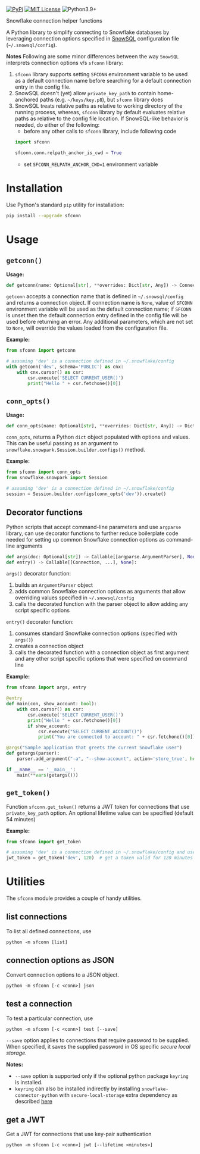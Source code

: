 [![PyPi](https://img.shields.io/pypi/v/sfconn.svg)](https://pypi.python.org/pypi/sfconn) [![MIT License](https://img.shields.io/badge/License-MIT-blue.svg)](https://opensource.org/licenses/MIT) ![Python3.9+](https://img.shields.io/badge/dynamic/json?query=info.requires_python&label=python&url=https%3A%2F%2Fpypi.org%2Fpypi%2Fsfconn%2Fjson)


Snowflake connection helper functions

A Python library to simplify connecting to Snowflake databases by leveraging connection options specified in [SnowSQL](https://docs.snowflake.com/en/user-guide/snowsql.html) configuration file (`~/.snowsql/config`).

**Notes** Following are some minor differences between the way `SnowSQL` interprets connection options v/s `sfconn` library:
1. `sfconn` library supports setting `SFCONN` environment variable to be used as a default connection name before searching for a default connection entry in the config file.
1. SnowSQL doesn't (yet) allow `private_key_path` to contain home-anchored paths (e.g. `~/keys/key.p8`), but `sfconn` library does
1. SnowSQL treats relative paths as relative to working directory of the running process, whereas, `sfconn` library by default evaluates relative paths as relative to the config file location. If SnowSQL-like behavior is needed, do either of the following:
    - before any other calls to `sfconn` library, include following code
    ```python
    import sfconn

    sfconn.conn.relpath_anchor_is_cwd = True
    ```
    - set `SFCONN_RELPATH_ANCHOR_CWD=1` environment variable

# Installation

Use Python's standard `pip` utility for installation:

```sh
pip install --upgrade sfconn
```

# Usage

## `getconn()`

**Usage:**
```python
def getconn(name: Optional[str], **overrides: Dict[str, Any]) -> Connection
```

`getconn` accepts a connection name that is defined in `~/.snowsql/config` and returns a connection object. If connection name is `None`, value of `SFCONN` environment variable will be used as the default connection name; if `SFCONN` is unset then the default connection entry defined in the config file will be used before returning an error. Any additional parameters, which are not set to `None`, will override the values loaded from the configuration file.

**Example:**

```python
from sfconn import getconn

# assuming 'dev' is a connection defined in ~/.snowflake/config
with getconn('dev', schema='PUBLIC') as cnx:
    with cnx.cursor() as csr:
        csr.execute('SELECT CURRENT_USER()')
        print("Hello " + csr.fetchone()[0])
```

## `conn_opts()`

**Usage:**
```python
def conn_opts(name: Optional[str], **overrides: Dict[str, Any]) -> Dict[str, Any]
```

`conn_opts`, returns a Python `dict` object populated with options and values. This can be useful passing as an argument to `snowflake.snowpark.Session.builder.configs()` method.

**Example:**

```python
from sfconn import conn_opts
from snowflake.snowpark import Session

# assuming 'dev' is a connection defined in ~/.snowflake/config
session = Session.builder.configs(conn_opts('dev')).create()
```

## Decorator functions

Python scripts that accept command-line parameters and use `argparse` library, can use decorator functions to further reduce boilerplate code needed for setting up common Snowflake connection options as command-line arguments

```python
def args(doc: Optional[str]) -> Callable[[argparse.ArgumentParser], None]:
def entry() -> Callable[[Connection, ...], None]:
```

`args()` decorator function:
1. builds an `ArgumentParser` object
1. adds common Snowflake connection options as arguments that allow overriding values specified in `~/.snowsql/config`
1. calls the decorated function with the parser object to allow adding any script specific options

`entry()` decorator function:
1. consumes standard Snowflake connection options (specified with `args()`)
1. creates a connection object
1. calls the decorated function with a connection object as first argument and any other script specific options that were specified on command line

**Example:**

```python
from sfconn import args, entry

@entry
def main(con, show_account: bool):
    with con.cursor() as csr:
        csr.execute('SELECT CURRENT_USER()')
        print("Hello " + csr.fetchone()[0])
        if show_account:
            csr.execute("SELECT CURRENT_ACCOUNT()")
            print("You are connected to account: " + csr.fetchone()[0])

@args("Sample application that greets the current Snowflake user")
def getargs(parser):
    parser.add_argument("-a", "--show-account", action='store_true', help="show snowflake account name")

if __name__ == '__main__':
    main(**vars(getargs()))
```

## `get_token()`

Function `sfconn.get_token()` returns a JWT token for connections that use `private_key_path` option. An optional lifetime value can be specified (default 54 minutes)

**Example:**

```python
from sfconn import get_token

# assuming 'dev' is a connection defined in ~/.snowflake/config and uses key-pair authentication
jwt_token = get_token('dev', 120)  # get a token valid for 120 minutes
```

# Utilities

The `sfconn` module provides a couple of handy utilities.

## list connections

To list all defined connections, use

```
python -m sfconn [list]
```

## connection options as JSON

Convert connection options to a JSON object.

```
python -m sfconn [-c <conn>] json
```

## test a connection

To test a particular connection, use

```
python -m sfconn [-c <conn>] test [--save]
```

`--save` option applies to connections that require password to be supplied. When specified, it saves the supplied password in OS specific *secure local storage*.

**Notes:**

- `--save` option is supported only if the optional python package `keyring` is installed.
- `keyring` can also be installed indirectly by installing `snowflake-connector-python` with `secure-local-storage` extra dependency as described [here](https://docs.snowflake.com/en/user-guide/python-connector-install.html#step-1-install-the-connector)

## get a JWT

Get a JWT for connections that use key-pair authentication

```
python -m sfconn [-c <conn>] jwt [--lifetime <minutes>]
```
